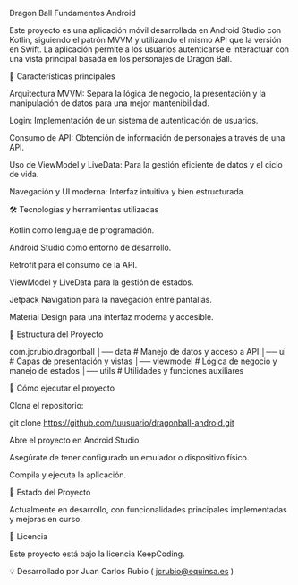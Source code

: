 Dragon Ball Fundamentos Android

Este proyecto es una aplicación móvil desarrollada en Android Studio con Kotlin, siguiendo el patrón MVVM y utilizando el mismo API que la versión en Swift. La aplicación permite a los usuarios autenticarse e interactuar con una vista principal basada en los personajes de Dragon Ball.

📌 Características principales

Arquitectura MVVM: Separa la lógica de negocio, la presentación y la manipulación de datos para una mejor mantenibilidad.

Login: Implementación de un sistema de autenticación de usuarios.

Consumo de API: Obtención de información de personajes a través de una API.

Uso de ViewModel y LiveData: Para la gestión eficiente de datos y el ciclo de vida.

Navegación y UI moderna: Interfaz intuitiva y bien estructurada.

🛠️ Tecnologías y herramientas utilizadas

Kotlin como lenguaje de programación.

Android Studio como entorno de desarrollo.

Retrofit para el consumo de la API.

ViewModel y LiveData para la gestión de estados.

Jetpack Navigation para la navegación entre pantallas.

Material Design para una interfaz moderna y accesible.

📂 Estructura del Proyecto

com.jcrubio.dragonball
│── data        # Manejo de datos y acceso a API
│── ui          # Capas de presentación y vistas
│── viewmodel   # Lógica de negocio y manejo de estados
│── utils       # Utilidades y funciones auxiliares

🚀 Cómo ejecutar el proyecto

Clona el repositorio:

git clone https://github.com/tuusuario/dragonball-android.git

Abre el proyecto en Android Studio.

Asegúrate de tener configurado un emulador o dispositivo físico.

Compila y ejecuta la aplicación.

📌 Estado del Proyecto

Actualmente en desarrollo, con funcionalidades principales implementadas y mejoras en curso.

📜 Licencia

Este proyecto está bajo la licencia KeepCoding.

💡 Desarrollado por Juan Carlos Rubio ( jcrubio@equinsa.es )

